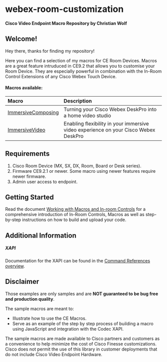 # webex-room-customization
#### Cisco Video Endpoint Macro Repository by Christian Wolf

## Welcome!
Hey there, thanks for finding my repository!

Here you can find a selection of my macros for CE Room Devices. Macros are a great feature intruduced in CE9.2 that allows you to customise your Room Device. They are especially powerful in combination with the In-Room Control Extensions of any Cisco Webex Touch Device.

#### Macros available:

| Macro        | Description           |
| :------------------------ |:-------------|
| [ImmersiveComposing](https://github.com/ChrisW0lf/webex-room-customization/tree/main/ImmersiveComposing) | Turning your Cisco Webex DeskPro into a home video studio |
| [ImmersiveVideo](https://github.com/ChrisW0lf/webex-room-customization/tree/main/ImmersiveVideo) | Enabling flexibility in your immersive video experience on your Cisco Webex DeskPro |


## Requirements
1. Cisco Room Device (MX, SX, DX, Room, Board or Desk series).
2. Firmware CE9.2.1 or newer. Some macro using newer features require newer firmware.
3. Admin user access to endpoint.

## Getting Started
Read the document [Working with Macros and In-room Controls](https://www.cisco.com/c/dam/en/us/td/docs/telepresence/endpoint/ce92/sx-mx-dx-room-kit-customization-guide-ce92.pdf) for a comprehensive introduction of In-Room Controls, Macros as well as step-by-step instructions on how to build and upload your code.

## Additional Information
##### XAPI
Documentation for the XAPI can be found in the [Command References overview](https://www.cisco.com/c/en/us/support/collaboration-endpoints/telepresence-quick-set-series/products-command-reference-list.html).

## Disclaimer
Those examples are only samples and are **NOT guaranteed to be bug free and production quality**.

The sample macros are meant to:
- Illustrate how to use the CE Macros.
- Serve as an example of the step by step process of building a macro using JavaScript and integration with the Codec XAPI.

The sample macros are made available to Cisco partners and customers as a convenience to help minimize the cost of Cisco Finesse customizations. Cisco does not permit the use of this library in customer deployments that do not include Cisco Video Endpoint Hardware.
